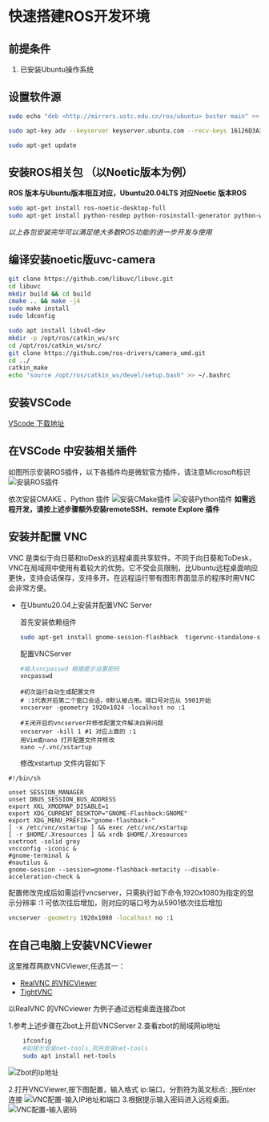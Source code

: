 # 快速搭建ROS开发环境

## 前提条件

1. 已安装Ubuntu操作系统

## 设置软件源

```Bash
sudo echo "deb <http://mirrors.ustc.edu.cn/ros/ubuntu> buster main" >> /etc/apt/sources.list.d/ros-latest.list

sudo apt-key adv --keyserver keyserver.ubuntu.com --recv-keys 16126D3A3E5C1192

sudo apt-get update

```

## 安装ROS相关包 （以Noetic版本为例）

**ROS 版本与Ubuntu版本相互对应，Ubuntu20.04LTS 对应Noetic 版本ROS**

```Bash
sudo apt-get install ros-noetic-desktop-full
sudo apt-get install python-rosdep python-rosinstall-generator python-wstool python-rosinstall build-essential ros-noetic-serial liborocos-bfl-dev ros-noetic-mbf-msgs ros-noetic-pointcloud-to-laserscan ros-noetic-libuvc-*  ros-noetic-rgbd-launch ros-noetic-usb-cam  ros-noetic-camera-calibration build-essential freeglut3 freeglut3-dev libsfml-dev ros-noetic-nodelet ros-noetic-urdf ros-noetic-xacro ros-noetic-tf ros-noetic-pcl-ros ros-noetic-rosbash ros-noetic-joint-state-publisher ros-noetic-robot-state-publisher ros-noetic-gmapping ros-noetic-rviz ros-noetic-depthimage-to-laserscan ros-noetic-rtabmap-ros python3-wstool python3-rosinstall python3-rosinstall-generator python3-rosdep ros-noetic-laser-scan-matcher ros-noetic-navigation
```

*以上各包安装完毕可以满足绝大多数ROS功能的进一步开发与使用*

## 编译安装noetic版uvc-camera

```bash
git clone https://github.com/libuvc/libuvc.git
cd libuvc
mkdir build && cd build
cmake .. && make -j4
sudo make install
sudo ldconfig

sudo apt install libv4l-dev
mkdir -p /opt/ros/catkin_ws/src
cd /opt/ros/catkin_ws/src/
git clone https://github.com/ros-drivers/camera_umd.git
cd ../
catkin_make
echo "source /opt/ros/catkin_ws/devel/setup.bash" >> ~/.bashrc
```

## 安装VSCode

[VScode 下载地址](https://code.visualstudio.com/download)

## 在VSCode 中安装相关插件

如图所示安装ROS插件，以下各插件均是微软官方插件，请注意Microsoft标识
![安装ROS插件](./pics/01.png)

依次安装CMAKE 、Python 插件
![安装CMake插件](./pics/02.png)
![安装Python插件](./pics/03.png)
**如需远程开发，请按上述步骤额外安装remoteSSH、remote Explore 插件**

## 安装并配置 VNC

VNC 是类似于向日葵和toDesk的远程桌面共享软件。不同于向日葵和ToDesk，VNC在局域网中使用有着较大的优势。它不受会员限制，比Ubuntu远程桌面响应更快，支持会话保存，支持多开。在远程运行带有图形界面显示的程序时用VNC会非常方便。

- 在Ubuntu20.04上安装并配置VNC Server
  
  首先安装依赖组件

  ```Bash
  sudo apt-get install gnome-session-flashback  tigervnc-standalone-server
  ```
  配置VNCServer

  ```Bash
  #输入vncpasswd 根据提示设置密码
  vncpasswd
  ```

  ```
  #初次运行自动生成配置文件
  # :1代表开启第二个窗口会话，0默认被占用。端口号对应从 5901开始
  vncserver -geometry 1920x1024 -localhost no :1
  ```

  ```
  #关闭开启的vncserver并修改配置文件解决白屏问题
  vncserver -kill 1 #1 对应上面的 :1
  用Vim或nano 打开配置文件并修改
  nano ~/.vnc/xstartup
  ```

  修改xstartup 文件内容如下

```PlainText
#!/bin/sh

unset SESSION_MANAGER
unset DBUS_SESSION_BUS_ADDRESS
export XKL_XMODMAP_DISABLE=1
export XDG_CURRENT_DESKTOP="GNOME-Flashback:GNOME"
export XDG_MENU_PREFIX="gnome-flashback-"
[ -x /etc/vnc/xstartup ] && exec /etc/vnc/xstartup
[ -r $HOME/.Xresources ] && xrdb $HOME/.Xresources
xsetroot -solid grey
vncconfig -iconic &
#gnome-terminal &
#nautilus &
gnome-session --session=gnome-flashback-metacity --disable-acceleration-check &
```

配置修改完成后如需运行vncserver，只需执行如下命令,1920x1080为指定的显示分辨率 :1 可依次往后增加，则对应的端口号为从5901依次往后增加

```Bash
vncserver -geometry 1920x1080 -localhost no :1
```

## 在自己电脑上安装VNCViewer

这里推荐两款VNCViewer,任选其一：

- [RealVNC 的VNCViewer](https://www.realvnc.com/en/connect/download/viewer/)
- [TightVNC](https://www.tightvnc.com/)

以RealVNC 的VNCviewer 为例子通过远程桌面连接Zbot

1.参考上述步骤在Zbot上开启VNCServer
2.查看zbot的局域网ip地址
```Bash
    ifconfig
    #如提示安装net-tools,则先安装net-tools
    sudo apt install net-tools
```
![Zbot的ip地址](./pics/11.png)

2.打开VNCViewer,按下图配置，输入格式 ip:端口，分割符为英文标点: ,按Enter连接
![VNC配置-输入IP地址和端口](./pics/12.png)
3.根据提示输入密码进入远程桌面。
![VNC配置-输入密码](./pics/13.png)